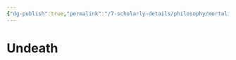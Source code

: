 ```yaml
---
{"dg-publish":true,"permalink":"/7-scholarly-details/philosophy/mortality-and-death/undeath/","noteIcon":""}
---
```


# Undeath
